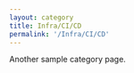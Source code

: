 ```yaml
---
layout: category
title: Infra/CI/CD
permalink: '/Infra/CI/CD'
---
```


Another sample category page.

